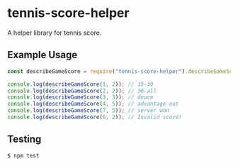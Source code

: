# tennis-score-helper

A helper library for tennis score.

## Example Usage

```js
const describeGameScore = require("tennis-score-helper").describeGameScore;

console.log(describeGameScore(1, 2)); // 15-30
console.log(describeGameScore(2, 2)); // 30-all
console.log(describeGameScore(3, 3)); // deuce
console.log(describeGameScore(4, 5)); // advantage out
console.log(describeGameScore(7, 5)); // server won
console.log(describeGameScore(6, 2)); // Invalid score!
```

## Testing

```shell
$ npm test
```

